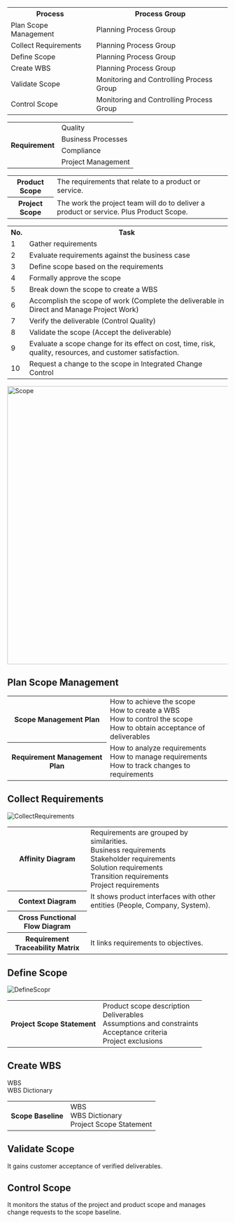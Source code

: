 <table>
<tr><th>Process</th><th>Process Group</th></tr>
<tr><td>Plan Scope Management</td><td>Planning Process Group</td></tr>
<tr><td>Collect Requirements</td><td>Planning Process Group</td></tr>
<tr><td>Define Scope</td><td>Planning Process Group</td></tr>
<tr><td>Create WBS</td><td>Planning Process Group</td></tr>
<tr><td>Validate Scope</td><td>Monitoring and Controlling Process Group</td></tr>
<tr><td>Control Scope</td><td>Monitoring and Controlling Process Group</td></tr>
</table>

<table>
  <tr><th rowspan="4">Requirement</th><td>Quality</td></tr>
  <tr><td>Business Processes</td></tr>
  <tr><td>Compliance</td></tr>
  <tr><td>Project Management</td></tr>
</table>

<table>
  <tr><th>Product Scope</th><td>The requirements that relate to a product or service.</td></tr>
  <tr><th>Project Scope</th><td>The work the project team will do to deliver a product or service. Plus Product Scope.</td></tr>
</table>

<table>
<tr><th>No.</th><th>Task</th></tr>
<tr><td>1</td><td>Gather requirements</td></tr>
<tr><td>2</td><td>Evaluate requirements against the business case</td></tr>
<tr><td>3</td><td>Define scope based on the requirements</td></tr>
<tr><td>4</td><td>Formally approve the scope</td></tr>
<tr><td>5</td><td>Break down the scope to create a WBS</td></tr>
<tr><td>6</td><td>Accomplish the scope of work (Complete the deliverable in Direct and Manage Project Work)</td></tr>
<tr><td>7</td><td>Verify the deliverable (Control Quality)</td></tr>
<tr><td>8</td><td>Validate the scope (Accept the deliverable)</td></tr>
<tr><td>9</td><td>Evaluate a scope change for its effect on cost, time, risk, quality, resources, and customer satisfaction.</td></tr>
<tr><td>10</td><td>Request a change to the scope in Integrated Change Control</td></tr>
</table>

<img width="635" alt="Scope" src="https://user-images.githubusercontent.com/3501210/102343432-e52a2980-3fdd-11eb-91a2-b1b460311278.PNG">

<h2>Plan Scope Management</h2>
<table>
  <tr><th>Scope Management Plan</th>
    <td>
      How to achieve the scope<br>
      How to create a WBS<br>
      How to control the scope<br>
      How to obtain acceptance of deliverables
    </td>
  </tr>
  <tr><th>Requirement Management Plan</th>
    <td>
      How to analyze requirements<br>
      How to manage requirements<br>
      How to track changes to requirements
    </td>
  </tr>
</table>

<h2>Collect Requirements</h2>

![CollectRequirements](https://user-images.githubusercontent.com/3501210/103397740-f4cc7500-4b7c-11eb-9394-9fca659c659b.JPG)

<table>
  <tr><th>Affinity Diagram</th>
    <td>
      Requirements are grouped by similarities.<br>
      Business requirements<br>
      Stakeholder requirements<br>
      Solution requirements<br>
      Transition requirements<br>
      Project requirements
    </td>
  </tr>
  <tr><th>Context Diagram</th><td>It shows product interfaces with other entities (People, Company, System).</td></tr>
  <tr><th>Cross Functional Flow Diagram</th><td></td></tr>
  <tr><th>Requirement Traceability Matrix</th><td>It links requirements to objectives.</td></tr>
</table>

<h2>Define Scope</h2>

![DefineScopr](https://user-images.githubusercontent.com/3501210/103397825-58ef3900-4b7d-11eb-8b52-aecf4832a229.JPG)

<table>
  <tr><th>Project Scope Statement</th>
    <td>
      Product scope description<br>
      Deliverables<br>
      Assumptions and constraints<br>
      Acceptance criteria<br>
      Project exclusions
    </td>
  </tr>
</table>

<h2>Create WBS</h2>
WBS<br>
WBS Dictionary<br>
<table>
  <tr><th>Scope Baseline</th>
    <td>
      WBS<br>
      WBS Dictionary<br>
      Project Scope Statement
    </td>
  </tr>
</table>

<h2>Validate Scope</h2>
It gains customer acceptance of verified deliverables.

<h2>Control Scope</h2>
It monitors the status of the project and product scope and manages change requests to the scope baseline.
